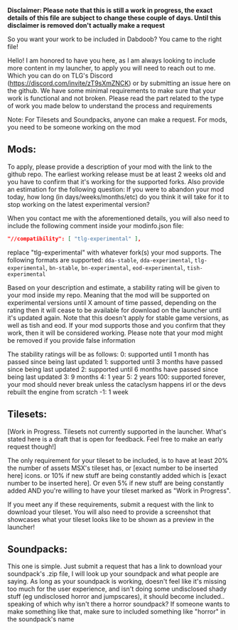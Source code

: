 **Disclaimer: Please note that this is still a work in progress, the exact details of this file are subject to change these couple of days. Until this disclaimer is removed don't actually make a request**

So you want your work to be included in Dabdoob? You came to the right file!

Hello! I am honored to have you here, as I am always looking to include more content in my launcher, to apply you will need to reach out to me. Which you can do on TLG's Discord (https://discord.com/invite/zT9sXmZNCK) or by submitting an issue here on the github. We have some minimal requirements to make sure that your work is functional and not broken. Please read the part related to the type of work you made below to understand the process and requirements

Note: For Tilesets and Soundpacks, anyone can make a request. For mods, you need to be someone working on the mod


## Mods:
To apply, please provide a description of your mod with the link to the github repo. The earliest working release must be at least 2 weeks old and you have to confirm that it's working for the supported forks. Also provide an estimation for the following question: If you were to abandon your mod today, how long (in days/weeks/months/etc) do you think it will take for it to stop working on the latest experimental version?

When you contact me with the aforementioned details, you will also need to include the following comment inside your modinfo.json file:

```json 
"//compatibility": [ "tlg-experimental" ],
```

replace "tlg-experimental" with whatever fork(s) your mod supports. The following formats are supported:
`dda-stable`, `dda-experimental`, `tlg-experimental`, `bn-stable`, `bn-experimental`, `eod-experimental`, `tish-experimental`

Based on your description and estimate, a stability rating will be given to your mod inside my repo. Meaning that the mod will be supported on experimental versions until X amount of time passed, depending on the rating then it will cease to be available for download on the launcher until it's updated again. Note that this doesn't apply for stable game versions, as well as tish and eod. If your mod supports those and you confirm that they work, then it will be considered working. Please note that your mod might be removed if you provide false information

The stability ratings will be as follows:
0: supported until 1 month has passed since being last updated
1: supported until 3 months have passed since being last updated
2: supported until 6 months have passed since being last updated
3: 9 months
4: 1 year
5: 2 years
100: supported forever, your mod should never break unless the cataclysm happens irl or the devs rebuilt the engine from scratch
-1: 1 week


## Tilesets:
[Work in Progress. Tilesets not currently supported in the launcher. What's stated here is a draft that is open for feedback. Feel free to make an early request though!]

The only requirement for your tileset to be included, is to have at least 20% the number of assets MSX's tileset has, or [exact number to be inserted here] icons. or 10% if new stuff are being constantly added which is [exact number to be inserted here]. Or even 5% if new stuff are being constantly added AND you're willing to have your tileset marked as "Work in Progress".

If you meet any if these requirements, submit a request with the link to download your tileset. You will also need to provide a screenshot that showcases what your tileset looks like to be shown as a preview in the launcher!


## Soundpacks:
This one is simple. Just submit a request that has a link to download your soundpack's .zip file, I will look up your soundpack and what people are saying. As long as your soundpack is working, doesn't feel like it's missing too much for the user experience, and isn't doing some undisclosed shady stuff (eg undisclosed horror and jumpscares), it should become included.. speaking of which why isn't there a horror soundpack? If someone wants to make something like that, make sure to included something like "horror" in the soundpack's name
